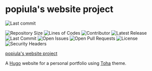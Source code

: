 # popiula's website project

![Last commit](https://img.shields.io/github/last-commit/popiula/toha)

![Repository Size](https://img.shields.io/github/repo-size/popiula/toha) ![Lines of Codes](https://img.shields.io/tokei/lines/github/popiula/toha) ![Contributor](https://img.shields.io/github/contributors/popiula/toha) ![Latest Release](https://img.shields.io/github/v/release/popiula/toha?include_prereleases) ![Last Commit](https://img.shields.io/github/last-commit/popiula/toha) ![Open Issues](https://img.shields.io/github/issues/popiula/toha?color=important) ![Open Pull Requests](https://img.shields.io/github/issues-pr/popiula/toha?color=yellowgreen)  ![License](https://img.shields.io/github/license/popiula/toha) ![Security Headers](https://img.shields.io/security-headers?url=https%3A%2F%2Fpopiula.github.io%2F)


[popiula's website project](https://popiula.github.io/)


A [Hugo](https://gohugo.io/) website for a personal portfolio using [Toha](https://github.com/hugo-toha/toha) theme. 
